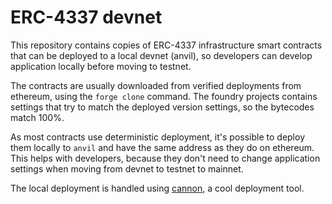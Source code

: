 # ERC-4337 devnet

This repository contains copies of ERC-4337 infrastructure smart contracts that can be deployed to a local devnet (anvil), so developers can develop application locally before moving to testnet.

The contracts are usually downloaded from verified deployments from ethereum, using the `forge clone` command. The foundry projects contains settings that try to match the deployed version settings, so the bytecodes match 100%.

As most contracts use deterministic deployment, it's possible to deploy them locally to `anvil` and have the same address as they do on ethereum. This helps with developers, because they don't need to change application settings when moving from devnet to testnet to mainnet.

The local deployment is handled using [cannon](https://usecannon.com), a cool deployment tool.